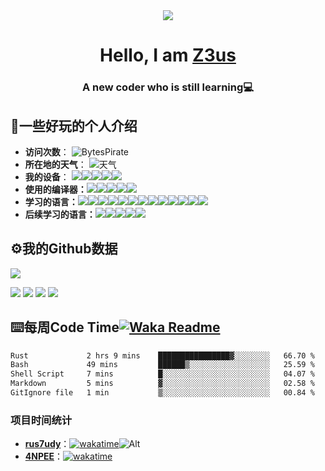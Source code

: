 <div align="center">
  <img src="https://raw.githubusercontent.com/BytesPirate/BytesPirate/main/assets/github-user-contribution.svg" >
</div>

<h1 align="center">Hello, I am <a href="https://www.14bytes.com" target="_blank">Z3us</a></h1>
<h3 align="center">A new coder who is still learning💻</h3>
  
##  📝一些好玩的个人介绍

- **访问次数**：
  ![BytesPirate](https://count.getloli.com/get/@BytesPirate?theme=rule34) 
- **所在地的天气**：
  ![天气](https://weather-icon.journeyad.repl.co/@suzhou?v=1)
- **我的设备**：
  [![](https://img.shields.io/badge/OS-Kali%20Linux-33aadd?style=flat-square&logo=kali-linux&logoColor=ffffff)](https://www.kali.org//)[![](https://img.shields.io/badge/Linux-Ubuntu-2376bc?style=flat-square&logo=ubuntu&logoColor=ffffff)](https://ubuntu.com/)[![](https://img.shields.io/badge/Linux-Centos-2376bc?style=flat-square&logo=centos&logoColor=ffffff)](https://www.centos.org/)[![](https://img.shields.io/badge/windows-11-292e33?style=flat-square&logo=windows&logoColor=ffffff)](https://www.microsoft.com)[![](https://img.shields.io/badge/iphone-XS-f5010c?style=flat-square&logo=apple&logoColor=ffffff)](https://www.apple.com/)
- **使用的编译器：**[![](https://img.shields.io/badge/Intellij-Idea-blue?style=flat-square&logo=intellijidea&logoColor=000000)](https://www.jetbrains.com/idea/)[![](https://img.shields.io/badge/IDE-GoLand-blue?style=flat-square&logo=jetbrains&logoColor=ffffff)](https://www.jetbrains.com/pycharm/)[![](https://img.shields.io/badge/IDE-WebStorm-blue?style=flat-square&logo=jetbrains&logoColor=ffffff)](https://www.jetbrains.com/webstorm/)[![](https://img.shields.io/badge/IDE-Visual%20Studio%20Code-blue?style=flat-square&logo=visual-studio-code&logoColor=ffffff)](https://code.visualstudio.com/)[![](https://img.shields.io/badge/Linux-Vim-blue?style=flat-square&logo=vim&logoColor=ffffff)](https://www.vim.org/)
- **学习的语言：**[![](https://img.shields.io/badge/Lua-cb3837?style=flat-square&logo=lua&logoColor=ffffff)](https://www.lua.org/)[![](https://img.shields.io/badge/-Bootstrap-cb3837?style=flat-square&logo=bootstrap&logoColor=white)](https://getbootstrap.com/)[![](https://img.shields.io/badge/-NPM-cb3837?style=flat-square&logo=npm&logoColor=white)](https://npmjs.com/)[![](https://img.shields.io/badge/-HTML5-E34F26?style=flat-square&logo=html5&logoColor=white)](https://html.spec.whatwg.org/)[![](https://img.shields.io/badge/Shell-f05032?style=flat-square&logo=powershell&logoColor=ffffff)](https://www.shell.com/)[![](https://img.shields.io/badge/-Nginx-269539?style=flat-square&logo=nginx&logoColor=ffffff)](https://nginx.org/)[![](https://img.shields.io/badge/-Spring-6DB33F?style=flat-square&logo=spring&logoColor=white)](https://spring.io/projects/spring-framework/)[![](https://img.shields.io/badge/-Java-007396?style=flat-square&logo=java&logoColor=ffffff)](https://www.java.com/)[![](https://img.shields.io/badge/-Python-3776AB?style=flat-square&logo=python&logoColor=ffffff)](https://www.python.org/)[![](https://img.shields.io/badge/-CSS3-1572B6?style=flat-square&logo=css3&logoColor=white)](https://www.w3.org/Style/CSS/)[![](https://img.shields.io/badge/-Markdown-2496ED?style=flat-square&logo=markdown&logoColor=white)](https://daringfireball.net/projects/markdown/)[![](https://img.shields.io/badge/-Docker-2496ED?style=flat-square&logo=docker&logoColor=ffffff)](https://www.docker.com/)[![](https://img.shields.io/badge/-MySQL-003545?style=flat-square&logo=mysql&logoColor=white)](https://www.mysql.com/)
- **后续学习的语言：**[![](https://img.shields.io/badge/-Redis-dc382d?style=flat-square&logo=redis&logoColor=white)](https://redis.io/)[![](https://img.shields.io/badge/-JavaScript-f7e018?style=flat-square&logo=javascript&logoColor=white)](https://www.ecma-international.org/)[![](https://img.shields.io/badge/-Node.js-43853d?style=flat-square&logo=node.js&logoColor=ffffff)](https://nodejs.org/)[![](https://img.shields.io/badge/-Vue.js-4fc08d?style=flat-square&logo=vue.js&logoColor=ffffff)](https://vuejs.org/)[![](https://img.shields.io/badge/-jQuery-003545?style=flat-square&logo=jquery&logoColor=white)](https://jquery.com/)

## ⚙️我的Github数据

<!-- ![](https://github-profile-trophy.vercel.app/?username=4JinHang) -->
![](https://github-profile-summary-cards.vercel.app/api/cards/profile-details?username=BytesPirate&theme=2077)
<!-- ![](https://github-readme-stats.vercel.app/api?username=4JinHang&show_icons=true&theme=2077&line_height=27) -->
<!-- ![](https://github-profile-summary-cards.vercel.app/api/cards/stats?username=KLiuZero&theme=github_dark) -->
![](https://github-profile-summary-cards.vercel.app/api/cards/repos-per-language?username=BytesPirate&theme=2077)
![](https://github-profile-summary-cards.vercel.app/api/cards/most-commit-language?username=BytesPirate&theme=2077)
![](https://github-profile-summary-cards.vercel.app/api/cards/productive-time?username=BytesPirate&theme=2077)
![](http://github-profile-summary-cards.vercel.app/api/cards/stats?username=BytesPirate&theme=2077)
<!-- https://metrics.lecoq.io/KLiuZero?template=classic&config.timezone=Asia%2FShanghai" -->

<!-- ![](https://github-readme-stats.vercel.app/api/top-langs/?username=4JinHang&theme=2077) -->

<!-- ![](https://activity-graph.herokuapp.com/graph?username=KLiuZero&theme=github_dark) -->
<!-- ![](https://github-readme-streak-stats.herokuapp.com/?user=4JinHang&show_icons=true&locale=en&layout=compact&theme=2077&line_height=0) -->


## ⌨️每周Code Time[![Waka Readme](https://github.com/BytesPirate/BytesPirate/actions/workflows/wakatime.yml/badge.svg)](https://github.com/BytesPirate/BytesPirate/actions/workflows/wakatime.yml)

<!--START_SECTION:waka-->

```txt
Rust             2 hrs 9 mins    ████████████████▓░░░░░░░░   66.70 %
Bash             49 mins         ██████▒░░░░░░░░░░░░░░░░░░   25.59 %
Shell Script     7 mins          █░░░░░░░░░░░░░░░░░░░░░░░░   04.07 %
Markdown         5 mins          ▓░░░░░░░░░░░░░░░░░░░░░░░░   02.58 %
GitIgnore file   1 min           ▒░░░░░░░░░░░░░░░░░░░░░░░░   00.84 %
```

<!--END_SECTION:waka-->

### 项目时间统计

- [**rus7udy**](https://github.com/14bytes/rus7udy)：[![wakatime](https://wakatime.com/badge/user/39661c39-3dd4-4ac3-bf85-81adb094315f/project/f8c1b9f1-51bd-4f90-ab6e-1e166774e9e9.svg)](https://wakatime.com/badge/user/39661c39-3dd4-4ac3-bf85-81adb094315f/project/f8c1b9f1-51bd-4f90-ab6e-1e166774e9e9)![Alt](https://repobeats.axiom.co/api/embed/9e98620a3c3f325c2c6b80c9db0fc61003a3e4e7.svg "Repobeats analytics image")
- [**4NPEE**](https://github.com/14bytes/4NPEE)：[![wakatime](https://wakatime.com/badge/github/i410n3/4NPEE.svg)](https://wakatime.com/badge/github/i410n3/4NPEE)
